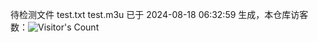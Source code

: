 待检测文件 test.txt test.m3u 已于 2024-08-18 06:32:59 生成，本仓库访客数：![Visitor's Count](https://profile-counter.glitch.me/pxiptv_TV/count.svg)
